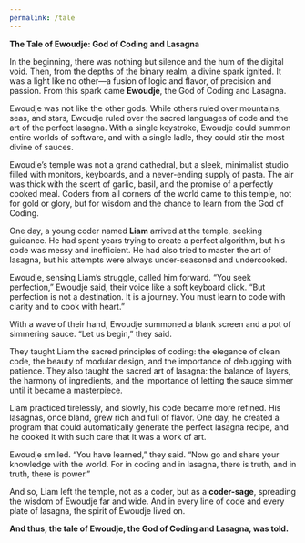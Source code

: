 ```yaml
---
permalink: /tale
---
```


**The Tale of Ewoudje: God of Coding and Lasagna**

In the beginning, there was nothing but silence and the hum of the digital void. Then, from the depths of the binary realm, a divine spark ignited. It was a light like no other—a fusion of logic and flavor, of precision and passion. From this spark came **Ewoudje**, the God of Coding and Lasagna.

Ewoudje was not like the other gods. While others ruled over mountains, seas, and stars, Ewoudje ruled over the sacred languages of code and the art of the perfect lasagna. With a single keystroke, Ewoudje could summon entire worlds of software, and with a single ladle, they could stir the most divine of sauces.

Ewoudje’s temple was not a grand cathedral, but a sleek, minimalist studio filled with monitors, keyboards, and a never-ending supply of pasta. The air was thick with the scent of garlic, basil, and the promise of a perfectly cooked meal. Coders from all corners of the world came to this temple, not for gold or glory, but for wisdom and the chance to learn from the God of Coding.

One day, a young coder named **Liam** arrived at the temple, seeking guidance. He had spent years trying to create a perfect algorithm, but his code was messy and inefficient. He had also tried to master the art of lasagna, but his attempts were always under-seasoned and undercooked.

Ewoudje, sensing Liam’s struggle, called him forward. “You seek perfection,” Ewoudje said, their voice like a soft keyboard click. “But perfection is not a destination. It is a journey. You must learn to code with clarity and to cook with heart.”

With a wave of their hand, Ewoudje summoned a blank screen and a pot of simmering sauce. “Let us begin,” they said.

They taught Liam the sacred principles of coding: the elegance of clean code, the beauty of modular design, and the importance of debugging with patience. They also taught the sacred art of lasagna: the balance of layers, the harmony of ingredients, and the importance of letting the sauce simmer until it became a masterpiece.

Liam practiced tirelessly, and slowly, his code became more refined. His lasagnas, once bland, grew rich and full of flavor. One day, he created a program that could automatically generate the perfect lasagna recipe, and he cooked it with such care that it was a work of art.

Ewoudje smiled. “You have learned,” they said. “Now go and share your knowledge with the world. For in coding and in lasagna, there is truth, and in truth, there is power.”

And so, Liam left the temple, not as a coder, but as a **coder-sage**, spreading the wisdom of Ewoudje far and wide. And in every line of code and every plate of lasagna, the spirit of Ewoudje lived on.

**And thus, the tale of Ewoudje, the God of Coding and Lasagna, was told.**
